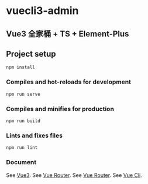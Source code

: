 # vuecli3-admin

## Vue3 全家桶 + TS + Element-Plus 

## Project setup
```
npm install
```

### Compiles and hot-reloads for development
```
npm run serve
```

### Compiles and minifies for production
```
npm run build
```

### Lints and fixes files
```
npm run lint
```

### Document
See [Vue3](https://v3.vuejs.org/).
See [Vue Router](https://v3.vuejs.org/).
See [Vue Router](https://next.vuex.vuejs.org/).
See [Vue Cli](https://cli.vuejs.org/config/).
